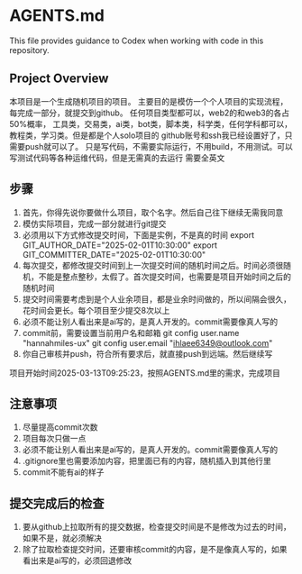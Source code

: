 # AGENTS.md

This file provides guidance to Codex when working with code in this repository.

## Project Overview
本项目是一个生成随机项目的项目。
主要目的是模仿一个个人项目的实现流程，每完成一部分，就提交到github。
任何项目类型都可以，web2的和web3的各占50%概率，
工具类，交易类，ai类，bot类，脚本类，科学类，任何学科都可以，教程类，学习类。但是都是个人solo项目的
github账号和ssh我已经设置好了，只需要push就可以了。
只是写代码，不需要实际运行，不用build，不用测试。可以写测试代码等各种运维代码，但是无需真的去运行
需要全英文

## 步骤
1. 首先，你得先说你要做什么项目，取个名字。然后自己往下继续无需我同意
2. 模仿实际项目，完成一部分就进行git提交
3. 必须用以下方式修改提交时间，下面是实例，不是真的时间
export GIT_AUTHOR_DATE="2025-02-01T10:30:00"
export GIT_COMMITTER_DATE="2025-02-01T10:30:00"
4. 每次提交，都修改提交时间到上一次提交时间的随机时间之后。时间必须很随机，不能是整点整秒，太假了。首次提交时间，也需要是项目开始时间之后的随机时间
7. 提交时间需要考虑到是个人业余项目，都是业余时间做的，所以间隔会很久，花时间会更长。每个项目至少提交8次以上
8. 必须不能让别人看出来是ai写的，是真人开发的。commit需要像真人写的
9. commit前，需要设置当前用户名和邮箱
git config user.name "hannahmiles-ux"
git config user.email "ihlaee6349@outlook.com"
10. 你自己审核并push，符合所有要求后，就直接push到远端。然后继续写

项目开始时间2025-03-13T09:25:23，按照AGENTS.md里的需求，完成项目

## 注意事项
1. 尽量提高commit次数
2. 项目每次只做一点
3. 必须不能让别人看出来是ai写的，是真人开发的。commit需要像真人写的
4. .gitignore里也需要添加内容，把里面已有的内容，随机插入到其他行里
5. commit不能有ai的样子

## 提交完成后的检查
1. 要从github上拉取所有的提交数据，检查提交时间是不是修改为过去的时间，如果不是，就必须解决
2. 除了拉取检查提交时间，还要审核commit的内容，是不是像真人写的，如果看出来是ai写的，必须回退修改
